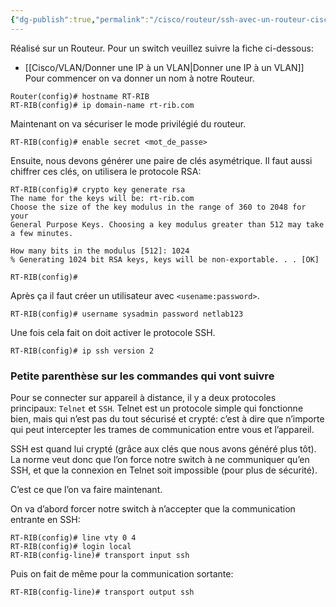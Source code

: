 ```yaml
---
{"dg-publish":true,"permalink":"/cisco/routeur/ssh-avec-un-routeur-cisco/"}
---
```


Réalisé sur un Routeur. Pour un switch veuillez suivre la fiche ci-dessous:
- [[Cisco/VLAN/Donner une IP à un VLAN\|Donner une IP à un VLAN]]
Pour commencer on va donner un nom à notre Routeur.
```IOS
Router(config)# hostname RT-RIB
RT-RIB(config)# ip domain-name rt-rib.com
```
Maintenant on va sécuriser le mode privilégié du routeur.
```IOS
RT-RIB(config)# enable secret <mot_de_passe>
```
Ensuite, nous devons générer une paire de clés asymétrique. Il faut aussi chiffrer ces clés, on utilisera le protocole RSA:
```IOS
RT-RIB(config)# crypto key generate rsa
The name for the keys will be: rt-rib.com
Choose the size of the key modulus in the range of 360 to 2048 for your
General Purpose Keys. Choosing a key modulus greater than 512 may take a few minutes.

How many bits in the modulus [512]: 1024
% Generating 1024 bit RSA keys, keys will be non-exportable. . . [OK]

RT-RIB(config)# 
```
Après ça il faut créer un utilisateur avec `<usename:password>`.
```IOS
RT-RIB(config)# username sysadmin password netlab123
```

Une fois cela fait on doit activer le protocole SSH.
```IOS
RT-RIB(config)# ip ssh version 2
```

### Petite parenthèse sur les commandes qui vont suivre

Pour se connecter sur appareil à distance, il y a deux protocoles principaux: `Telnet` et `SSH`. Telnet est un protocole simple qui fonctionne bien, mais qui n’est pas du tout sécurisé et crypté: c’est à dire que n’importe qui peut intercepter les trames de communication entre vous et l’appareil.

SSH est quand lui crypté (grâce aux clés que nous avons généré plus tôt). La norme veut donc que l’on force notre switch à ne communiquer qu’en SSH, et que la connexion en Telnet soit impossible (pour plus de sécurité).

C’est ce que l’on va faire maintenant.

On va d’abord forcer notre switch à n’accepter que la communication entrante en SSH:

```IOS
RT-RIB(config)# line vty 0 4
RT-RIB(config)# login local
RT-RIB(config-line)# transport input ssh
```

Puis on fait de même pour la communication sortante:

```IOS
RT-RIB(config-line)# transport output ssh
```